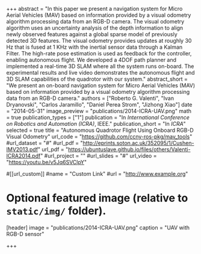 +++
abstract = "In this paper we present a navigation system for Micro Aerial Vehicles (MAV) based on information provided by a visual odometry algorithm processing data from an RGB-D camera. The visual odometry algorithm uses an uncertainty analysis of the depth information to align newly observed features against a global sparse model of previously detected 3D features. The visual odometry provides updates at roughly 30 Hz that is fused at 1 KHz with the inertial sensor data through a Kalman Filter. The high-rate pose estimation is used as feedback for the controller, enabling autonomous flight. We developed a 4DOF path planner and implemented a real-time 3D SLAM where all the system runs on-board. The experimental results and live video demonstrates the autonomous flight and 3D SLAM capabilities of the quadrotor with our system."
abstract_short = "We present an on-board navigation system for Micro Aerial Vehicles (MAV) based on information provided by a visual odometry algorithm processing data from an RGB-D camera."
authors = ["Roberto G. Valenti", "Ivan Dryanovski", "Carlos Jaramillo", "Daniel Perea Strom", "Jizhong Xiao"]
date = "2014-05-31"
image_preview = "publications/2014-ICRA-UAV.png"
math = true
publication_types = ["1"]
publication = "In *International Conference on Robotics and Automation (ICRA)*, IEEE."
publication_short = "In *ICRA*"
selected = true
title = "Autonomous Quadrotor Flight Using Onboard RGB-D Visual Odometry"
url_code = "https://github.com/ccny-ros-pkg/mav_tools"
#url_dataset = "#"
#url_pdf = "http://eprints.soton.ac.uk/352095/1/Cushen-IMV2013.pdf"
url_pdf = "https://ubuntuslave.github.io/files/others/Valenti-ICRA2014.pdf"
#url_project = ""
#url_slides = "#"
url_video = "https://youtu.be/v5Jq6SVClpY"

#[[url_custom]]
#name = "Custom Link"
#url = "http://www.example.org"

# Optional featured image (relative to `static/img/` folder).
[header]
image = "publications/2014-ICRA-UAV.png"
caption = "UAV with RGB-D sensor"

+++